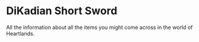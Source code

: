 # DiKadian Short Sword


All the information about all the items you might come across in the world of Heartlands.


